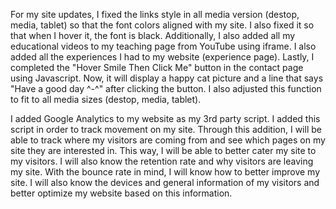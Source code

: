 For my site updates, I fixed the links style in all media version (destop, media, tablet) so that the font colors aligned with my site. I also fixed it so that when I hover it, the font is black. Additionally, I also added all my educational videos to my teaching page from YouTube using iframe. I also added all the experiences I had to my website (experience page). Lastly, I completed the "Hover Smile Then Click Me" button in the contact page using Javascript. Now, it will display a happy cat picture and a line that says "Have a good day ^-^" after clicking the button. I also adjusted this function to fit to all media sizes (destop, media, tablet).

I added Google Analytics to my website as my 3rd party script. I added this script in order to track movement on my site. Through this addition, I will be able to track where my visitors are coming from and see which pages on my site they are interested in. This way, I will be able to better cater my site to my visitors. I will also know the retention rate and why visitors are leaving my site. With the bounce rate in mind, I will know how to better improve my site. I will also know the devices and general information of my visitors and better optimize my website based on this information.